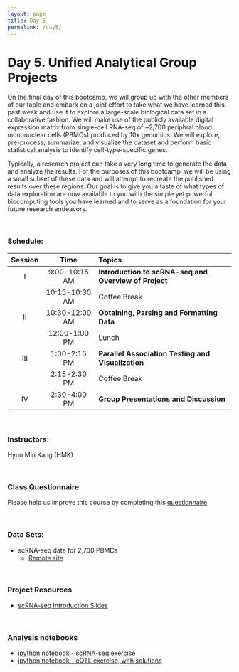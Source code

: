 ```yaml
---
layout: page
title: Day 5
permalink: /day5/
---
```


# Day 5.  Unified Analytical Group Projects 
On the final day of this bootcamp, we will group up with the other
members of our table and embark on a joint effort to take what we have
learned this past week and use it to explore a large-scale biological
data set in a collaborative fashion. We will make use of the publicly
available digital expression matrix from single-cell RNA-seq of ~2,700 periphral blood
mononuclear cells (PBMCs) produced by 10x genomics.
We will explore, pre-process, summarize, and visualize the dataset and
perform basic statistical analysis to identify cell-type-specific genes.

Typically, a research project can take a very long time to generate the data and analyze the results. For the purposes of this bootcamp, we will be using a small subset of these data and will attempt to recreate the published results over these regions. Our goal is to give you a taste of what types of data exploration are now available to you with the simple yet powerful biocomputing tools you have learned and to serve as a foundation for your future research endeavors. 

<br>

### Schedule:

| Session | Time             | Topics                                                 |  
| :-----: |:----------------:| :------------------------------------------------------|  
| I       | 9:00-10:15 AM    | **Introduction to scRNA-seq and Overview of Project**      |  
|         | 10:15-10:30 AM   | Coffee Break                                           |   
| II      | 10:30-12:00 AM   | **Obtaining, Parsing and Formatting Data**             |   
|         | 12:00-1:00 PM    | Lunch                                                  |  
| III     | 1:00-2:15 PM     | **Parallel Association Testing and Visualization**    |  
|         | 2:15-2:30 PM     | Coffee Break                                           |  
| IV      | 2:30-4:00 PM     | **Group Presentations and Discussion**                 |  

<br>

### Instructors:
Hyun Min Kang (HMK)

<br>

### Class Questionnaire
Please help us improve this course by completing this [questionnaire](http://tinyurl.com/bioboot-2019). 

<br>

### Data Sets:
- scRNA-seq data for 2,700 PBMCs
  - [Remote site](https://s3-us-west-2.amazonaws.com/10x.files/samples/cell/pbmc3k/pbmc3k_filtered_gene_bc_matrices.tar.gz)

<br>

### Project Resources
- [scRNA-seq Introduction Slides](../class-material/handout_day5_intro-scrn-seq.pdf)

<br>

### Analysis notebooks
- [ipython notebook - scRNA-seq exercise](https://colab.research.google.com/drive/1QWpNnbjyJrmNks4J71hkwQQAUVAvZA-S#scrollTo=R-E10hIyci5B)
- [ipython notebook - eQTL exercise, with solutions](https://colab.research.google.com/drive/10toqlqt1HYluzFLVW5a13cWzbWoXBuob)
 


